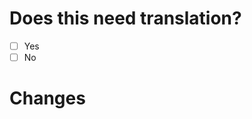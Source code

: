 # Does this need translation?

<!-- Does your pull request need translation? -->

- [ ] Yes <!-- If you tick this, please open a pull request to the changes branch, otherwise to release -->
- [ ] No <!-- This is only the case for typos in a specific language or if you changed something for every language -->

# Changes

<!-- A short description of changes you made -->
